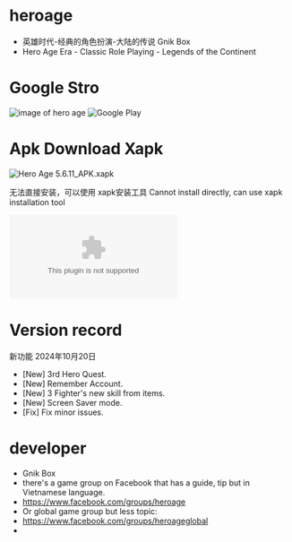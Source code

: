 # heroage
- 英雄时代-经典的角色扮演-大陆的传说 Gnik Box 
- Hero Age  Era - Classic Role Playing - Legends of the Continent

# Google Stro
![image of hero age](https://github.com/user-attachments/assets/fb413960-b52a-471c-99c6-38c800a7af46)
![Google Play](https://play.google.com/store/apps/details?id=com.gnik.heroage)

# Apk Download   Xapk
![Hero Age 5.6.11_APK.xapk ](https://youzai.pgyd.online/Hero%20Age%20-%20RPG%20classic_5.6.11_APKPure.xapk)

无法直接安装，可以使用  xapk安装工具
Cannot install directly, can use xapk installation tool

![xapk - installer.apk ](https://youzai.pgyd.online/xapk-installer-4-6-4-1.apk)



# Version record
新功能 2024年10月20日
-  [New] 3rd Hero Quest.
-  [New] Remember Account.
-  [New] 3 Fighter's new skill from items.
-  [New] Screen Saver mode.
-  [Fix] Fix minor issues.

# developer
- Gnik Box
- there's a game group on Facebook that has a guide, tip but in Vietnamese language.
- https://www.facebook.com/groups/heroage
- Or global game group but less topic:
- https://www.facebook.com/groups/heroageglobal
- 





